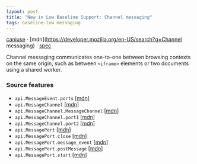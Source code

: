 ```yaml
---
layout: post
title: "New in Low Baseline Support: Channel messaging"
tags: baseline-low messaging
---
```


[caniuse](https://caniuse.com/?search=channel-messaging) · [mdn](https://developer.mozilla.org/en-US/search?q=Channel messaging) · [spec](https://html.spec.whatwg.org/multipage/web-messaging.html#channel-messaging)

Channel messaging communicates one-to-one between browsing contexts on the same origin, such as between `<iframe>` elements or two documents using a shared worker.

### Source features

- ``api.MessageEvent.ports`` [[mdn]](https://developer.mozilla.org/en-US/search?q=api.MessageEvent.ports)
- ``api.MessageChannel`` [[mdn]](https://developer.mozilla.org/en-US/search?q=api.MessageChannel)
- ``api.MessageChannel.MessageChannel`` [[mdn]](https://developer.mozilla.org/en-US/search?q=api.MessageChannel.MessageChannel)
- ``api.MessageChannel.port1`` [[mdn]](https://developer.mozilla.org/en-US/search?q=api.MessageChannel.port1)
- ``api.MessageChannel.port2`` [[mdn]](https://developer.mozilla.org/en-US/search?q=api.MessageChannel.port2)
- ``api.MessagePort`` [[mdn]](https://developer.mozilla.org/en-US/search?q=api.MessagePort)
- ``api.MessagePort.close`` [[mdn]](https://developer.mozilla.org/en-US/search?q=api.MessagePort.close)
- ``api.MessagePort.message_event`` [[mdn]](https://developer.mozilla.org/en-US/search?q=api.MessagePort.message_event)
- ``api.MessagePort.postMessage`` [[mdn]](https://developer.mozilla.org/en-US/search?q=api.MessagePort.postMessage)
- ``api.MessagePort.start`` [[mdn]](https://developer.mozilla.org/en-US/search?q=api.MessagePort.start)
